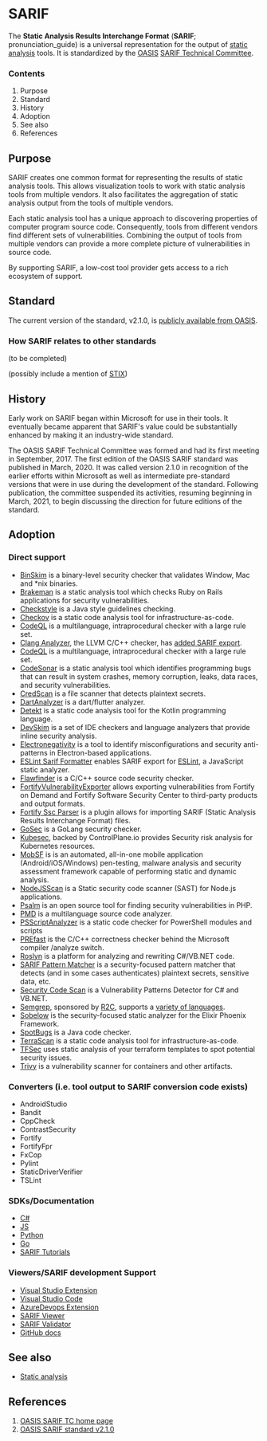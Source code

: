 # SARIF
The **Static Analysis Results Interchange Format** (**SARIF**; pronunciation_guide) is a universal representation for the output of [static analysis](https://en.wikipedia.org/wiki/Static_analysis) tools.  It is standardized by the [OASIS](https://en.wikipedia.org/wiki/OASIS_(organization)) [SARIF Technical Committee](https://www.oasis-open.org/committees/tc_home.php?wg_abbrev=sarif).

### Contents
1. Purpose
2. Standard
3. History
4. Adoption
5. See also
6. References

## Purpose
SARIF creates one common format for representing the results of static analysis tools. This allows visualization tools to work with static analysis tools from multiple vendors. It also facilitates the aggregation of static analysis output from the tools of multiple vendors.

Each static analysis tool has a unique approach to discovering properties of computer program source code. Consequently, tools from different vendors find different sets of vulnerabilities. Combining the output of tools from multiple vendors can provide a more complete picture of vulnerabilities in source code.

By supporting SARIF, a low-cost tool provider gets access to a rich ecosystem of support.

## Standard
The current version of the standard, v2.1.0, is [publicly available from OASIS](https://docs.oasis-open.org/sarif/sarif/v2.1.0/sarif-v2.1.0.html).

### How SARIF relates to other standards

(to be completed)

(possibly include a mention of [STIX](https://www.mitre.org/sites/default/files/publications/stix.pdf))

## History
Early work on SARIF began within Microsoft for use in their tools. It eventually became apparent that SARIF's value could be substantially enhanced by making it an industry-wide standard.

The OASIS SARIF Technical Committee was formed and had its first meeting in September, 2017. The first edition of the OASIS SARIF standard was published in March, 2020. It was called version 2.1.0 in recognition of the earlier efforts within Microsoft as well as intermediate pre-standard versions that were in use during the development of the standard. Following publication, the committee suspended its activities, resuming beginning in March, 2021, to begin discussing the direction for future editions of the standard.

## Adoption

### Direct support

- [BinSkim](https://github.com/microsoft/binskim) is a binary-level security checker that validates Window, Mac and *nix binaries.
- [Brakeman](https://github.com/presidentbeef/brakeman/) is a static analysis tool which checks Ruby on Rails applications for security vulnerabilities.
- [Checkstyle](https://github.com/checkstyle/checkstyle) is a Java style guidelines checking.
- [Checkov](https://github.com/bridgecrewio/checkov/) is a static code analysis tool for infrastructure-as-code.
- [CodeQL](https://github.com/github/codeql) is a multilanguage, intraprocedural checker with a large rule set.
- [Clang Analyzer](https://clang-analyzer.llvm.org/), the LLVM C/C++ checker, has [added SARIF export](https://github.com/llvm-mirror/clang/commit/962c092aae53360ab4d5b1adac78963694b5963f).
- [CodeQL](https://github.com/github/codeql) is a multilanguage, intraprocedural checker with a large rule set.
- [CodeSonar](https://www.grammatech.com/codesonar-cc) is a static analysis tool which identifies programming bugs that can result in system crashes, memory corruption, leaks, data races, and security vulnerabilities.
- [CredScan](https://secdevtools.azurewebsites.net/helpcredscan.html) is a file scanner that detects plaintext secrets.
- [DartAnalyzer](https://github.com/dart-lang/sdk/tree/master/pkg/analyzer_cli#dartanalyzer) is a dart/flutter analyzer.
- [Detekt](https://github.com/detekt/detekt) is a static code analysis tool for the Kotlin programming language.
- [DevSkim](https://github.com/microsoft/devskim) is a set of IDE checkers and language analyzers that provide inline security analysis.
- [Electronegativity](https://github.com/doyensec/electronegativity) is a tool to identify misconfigurations and security anti-patterns in Electron-based applications.
- [ESLint Sarif Formatter](https://www.npmjs.com/package/eslint.formatter.sarif) enables SARIF export for [ESLint](https://eslint.org/), a JavaScript static analyzer.
- [Flawfinder](https://github.com/david-a-wheeler/flawfinder) is a C/C++ source code security checker.
- [FortifyVulnerabilityExporter](https://github.com/fortify/FortifyVulnerabilityExporter#github-configuration) allows exporting vulnerabilities from Fortify on Demand and Fortify Software Security Center to third-party products and output formats.
- [Fortify Ssc Parser](https://github.com/fortify-ps/fortify-ssc-parser-sarif) is a plugin allows for importing SARIF (Static Analysis Results Interchange Format) files.
- [GoSec](https://github.com/securego/gosec) is a GoLang security checker.
- [Kubesec](https://github.com/controlplaneio/kubesec), backed by ControlPlane.io provides Security risk analysis for Kubernetes resources.
- [MobSF](https://github.com/MobSF/Mobile-Security-Framework-MobSF) is is an automated, all-in-one mobile application (Android/iOS/Windows) pen-testing, malware analysis and security assessment framework capable of performing static and dynamic analysis.
- [NodeJSScan](https://github.com/ajinabraham/nodejsscan) is a Static security code scanner (SAST) for Node.js applications.
- [Psalm](https://github.com/vimeo/psalm) is an open source tool for finding security vulnerabilities in PHP.
- [PMD](https://github.com/pmd/pmd/issues/2953) is a multilanguage source code analyzer.
- [PSScriptAnalyzer](https://github.com/PowerShell/PSScriptAnalyzer) is a static code checker for PowerShell modules and scripts
- [PREfast](https://docs.microsoft.com/cpp/build/reference/analyze-code-analysis?view=msvc-160) is the C/C++ correctness checker behind the Microsoft compiler /analyze switch.
- [Roslyn](https://github.com/dotnet/roslyn-analyzers) is a platform for analyzing and rewriting C#/VB.NET code.
- [SARIF Pattern Matcher](https://github.com/microsoft/sarif-pattern-matcher) is a security-focused pattern matcher that detects (and in some cases authenticates) plaintext secrets, sensitive data, etc.
- [Security Code Scan](https://github.com/security-code-scan/security-code-scan) is a Vulnerability Patterns Detector for C# and VB.NET.
- [Semgrep](https://github.com/returntocorp/semgrep), sponsored by [R2C](https://r2c.dev/), supports a [variety of languages](https://semgrep.dev/docs/status/).
- [Sobelow](https://github.com/nccgroup/sobelow) is the security-focused static analyzer for the Elixir Phoenix Framework.
- [SpotBugs](https://github.com/spotbugs/spotbugs) is a Java code checker.
- [TerraScan](https://github.com/accurics/terrascan) is a static code analysis tool for infrastructure-as-code.
- [TFSec](https://github.com/tfsec/tfsec) uses static analysis of your terraform templates to spot potential security issues.
- [Trivy](https://github.com/aquasecurity/trivy) is a vulnerability scanner for containers and other artifacts.

### Converters (i.e. tool output to SARIF conversion code exists)

- AndroidStudio
- Bandit
- CppCheck
- ContrastSecurity
- Fortify
- FortifyFpr
- FxCop
- Pylint
- StaticDriverVerifier
- TSLint

### SDKs/Documentation

- [C#](https://github.com/microsoft/sarif-sdk)
- [JS](https://github.com/microsoft/sarif-js-sdk)
- [Python](https://github.com/microsoft/sarif-python-om)
- [Go](https://github.com/owenrumney/go-sarif)
- [SARIF Tutorials](https://github.com/microsoft/sarif-tutorials)

### Viewers/SARIF development Support

- [Visual Studio Extension](https://github.com/microsoft/sarif-visualstudio-extension)
- [Visual Studio Code](https://github.com/microsoft/sarif-vscode-extension)
- [AzureDevops Extension](https://github.com/microsoft/sarif-azuredevops-extension)
- [SARIF Viewer](https://microsoft.github.io/sarif-web-component/)
- [SARIF Validator](https://sarifweb.azurewebsites.net/)
- [GitHub docs](https://docs.github.com/en/enterprise-server@3.0/code-security/secure-coding/integrating-with-code-scanning/sarif-support-for-code-scanning#about-sarif-support)

## See also

* [Static analysis](https://en.wikipedia.org/wiki/Static_analysis)

## References

1. [OASIS SARIF TC home page](https://www.oasis-open.org/committees/tc_home.php?wg_abbrev=sarif)
2. [OASIS SARIF standard v2.1.0](https://docs.oasis-open.org/sarif/sarif/v2.1.0/sarif-v2.1.0.html)
